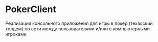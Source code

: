 # PokerClient
Реализация консольного приложения для игры в покер (техасский холдем) по сети между пользователями и/или с компьютерными игроками

